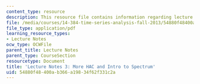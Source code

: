```yaml
---
content_type: resource
description: This resource file contains information regarding lecture 3.
file: /media/courses/14-384-time-series-analysis-fall-2013/54880f48400ab366a19834f62f331c2a_MIT14_384F13_lec3.pdf
file_type: application/pdf
learning_resource_types:
- Lecture Notes
ocw_type: OCWFile
parent_title: Lecture Notes
parent_type: CourseSection
resourcetype: Document
title: 'Lecture Notes 3: More HAC and Intro to Spectrum'
uid: 54880f48-400a-b366-a198-34f62f331c2a
---
```

